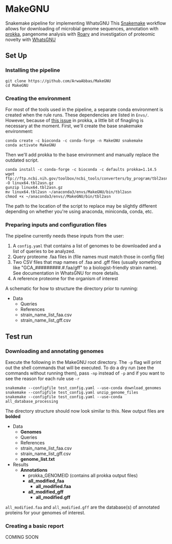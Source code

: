 # MakeGNU
Snakemake pipeline for implementing WhatsGNU
This [Snakemake](https://snakemake.readthedocs.io/en/stable/index.html) workflow allows for downloading of microbial genome sequences, annotation with [prokka](https://github.com/tseemann/prokka), pangenome analysis with [Roary](https://github.com/sanger-pathogens/Roary) and investigation of proteomic novelty with [WhatsGNU](https://github.com/ahmedmagds/WhatsGNU)

## Set Up

### Installing the pipeline

    git clone https://github.com/ArwaAbbas/MakeGNU
    cd MakeGNU

### Creating the environment

For most of the tools used in the pipeline, a separate conda environment is created when the rule runs. These dependencies are listed in  `Envs/`. However, because of [this issue](https://github.com/tseemann/prokka/issues/453) in prokka, a little bit of finagling is necessary at the moment. First, we'll create the base snakemake environment:

    conda create -c bioconda -c conda-forge -n MakeGNU snakemake
    conda activate MakeGNU
    
Then we'll add prokka to the base environment and manually replace the outdated script. 

    conda install -c conda-forge -c bioconda -c defaults prokka=1.14.5
    wget ftp://ftp.ncbi.nih.gov/toolbox/ncbi_tools/converters/by_program/tbl2asn/linux64.tbl2asn.gz -O linux64.tbl2asn.gz 
    gunzip linux64.tbl2asn.gz
    mv linux64.tbl2asn ~/anaconda3/envs/MakeGNU/bin/tbl2asn
    chmod +x ~/anaconda3/envs//MakeGNU/bin/tbl2asn

The path to the location of the script to replace may be slightly different depending on whether you're using anaconda, miniconda, conda, etc.

### Preparing inputs and configuration files

The pipeline currently needs these inputs from the user:
1. A `config.yaml` that contains a list of genomes to be downloaded and a list of queries to be analyzed.
2. Query proteome .faa files in  (file names must match those in config file)
3. Two CSV files that map names of .faa and .gff files (usually something like "GCA_#########.#.faa/gff" to a biologist-friendly strain name). See documentation in WhatsGNU for more details.
4. A reference proteome for the organism of interest

A schematic for how to structure the directory prior to running:

* Data
    * Queries 
    * References
    * strain_name_list_faa.csv
    * strain_name_list_gff.csv
    
## Test run

### Downloading and annotating genomes

Execute the following in the MakeGNU root directory. The `-p` flag will print out the shell commands that will be executed.  To do a dry run (see the commands without running them), pass `-np` instead of `-p` and if you want to see the reason for each rule use `-r`

    snakemake --configfile test_config.yaml --use-conda download_genomes
    snakemake --configfile test_config.yaml unzip_genome_files
    snakemake --configfile test_config.yaml --use-conda all_database_processing

The directory structure should now look similar to this. New output files are **bolded**

* Data
    * **Genomes**
    * Queries
    * References
    * strain_name_list_faa.csv
    * strain_name_list_gff.csv
    * **genome_list.txt**
* Results
    * **Annotations**
        * prokka_GENOMEID (contains all prokka output files)
        * **all_modified_faa**
            * **all_modified.faa**
        * **all_modified_gff**
            * **all_modified.gff**
    
`all_modified.faa` and `all_modified.gff` are the database(s) of annotated proteins for your genomes of interest.

### Creating a basic report

COMING SOON
 
  
   
 

